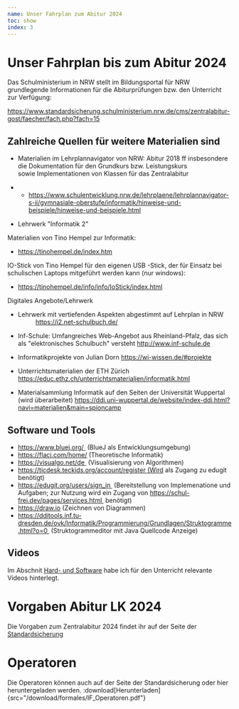 ```yaml
---
name: Unser Fahrplan zum Abitur 2024
toc: show
index: 3
---
```


# Unser Fahrplan bis zum Abitur 2024

Das Schulministerium in NRW stellt im Bildungsportal für NRW grundlegende Informationen für die Abiturprüfungen bzw. den Unterricht zur Verfügung:

https://www.standardsicherung.schulministerium.nrw.de/cms/zentralabitur-gost/faecher/fach.php?fach=15

## Zahlreiche Quellen für weitere Materialien sind

* Materialien im Lehrplannavigator von NRW: Abitur 2018 ff
insbesondere die Dokumentation für den Grundkurs bzw. Leistungskurs sowie Implementationen von Klassen für das Zentralabitur
* * https://www.schulentwicklung.nrw.de/lehrplaene/lehrplannavigator-s-ii/gymnasiale-oberstufe/informatik/hinweise-und-beispiele/hinweise-und-beispiele.html

* Lehrwerk "Informatik 2"

Materialien von Tino Hempel zur Informatik:
* https://tinohempel.de/index.htm

IO-Stick von Tino Hempel für den eigenen USB -Stick, der für Einsatz bei schulischen Laptops mitgeführt werden kann (nur windows):
* https://tinohempel.de/info/info/IoStick/index.html

Digitales Angebote/Lehrwerk
* Lehrwerk mit vertiefenden Aspekten abgestimmt auf Lehrplan in NRW
        ​  https://i2.net-schulbuch.de/

* Inf-Schule: Umfangreiches Web-Angebot aus Rheinland-Pfalz, das sich als "elektronisches Schulbuch" versteht
http://www.inf-schule.de

* Informatikprojekte von Julian Dorn
https://wi-wissen.de/#projekte
* Unterrichtsmaterialien der ETH Zürich
https://educ.ethz.ch/unterrichtsmaterialien/informatik.html
* Materialsammlung Informatik auf den Seiten der Universität Wuppertal (wird überarbeitet) 
https://ddi.uni-wuppertal.de/website/index-ddi.html?navi=materialien&main=spioncamp

## Software und Tools

* https://www.bluej.org/   (BlueJ als Entwicklungsumgebung)
* https://flaci.com/home/ (Theoretische Informatik)
* https://visualgo.net/de   (Visualisierung von Algorithmen)
* https://ticdesk.teckids.org/account/register (Wird als Zugang zu edugit benötigt)
* https://edugit.org/users/sign_in  (Bereitstellung von Implemenatione und Aufgaben; zur Nutzung wird ein Zugang von https://schul-frei.dev/pages/services.html  benötigt)
* https://draw.io (Zeichnen von Diagrammen)
* https://dditools.inf.tu-dresden.de/ovk/Informatik/Programmierung/Grundlagen/Struktogramme.html?o=0   (Struktogrammeditor mit Java Quellcode Anzeige)
## Videos
Im Abschnit [Hard- und Software](/hard-software/BlueJUndEdugit.md) habe ich für den Unterricht relevante Videos hinterlegt.

# Vorgaben Abitur LK 2024
Die Vorgaben zum Zentralabitur 2024 findet ihr auf der Seite der 
[Standardsicherung](https://www.standardsicherung.schulministerium.nrw.de/cms/zentralabitur-gost/faecher/getfile.php?file=5438 "Standardsicherung")


# Operatoren
Die Operatoren können auch auf der Seite der Standardsicherung oder hier heruntergeladen werden.
:download[Herunterladen]{src="/download/formales/IF_Operatoren.pdf"}





